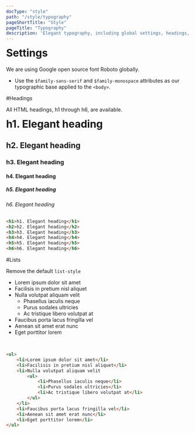 ```yaml
---
docType: "style"
path: "/style/typography"
pageShortTitle: "Style"
pageTitle: "Typography"
description: 'Elegant typography, including global settings, headings, body text, lists, and more.'
---
```


<h1 style="margin-top:0px">Settings</h1>

We are using Google open source font Roboto globally.
-   Use the  `$family-sans-serif` and  `$family-monospace`  attributes as our typographic base applied to the  `<body>`.

#Headings

All HTML headings, h1 through h6, are available.

<div class="has-container has-radius has-background-color--white has-depth-bottom">
    <h1 style="margin-top:0px">h1. Elegant heading</h1>
    <h2>h2. Elegant heading</h2>
    <h3>h3. Elegant heading</h3>
    <h4>h4. Elegant heading</h4>
    <h5>h5. Elegant heading</h5>
    <h6 style="margin-bottom:0px">h6. Elegant heading</h6>
</div>
<br/>

```html
<h1>h1. Elegant heading</h1>
<h2>h2. Elegant heading</h2>
<h3>h3. Elegant heading</h3>
<h4>h4. Elegant heading</h4>
<h5>h5. Elegant heading</h5>
<h6>h6. Elegant heading</h6>
```

#Lists

Remove the default `list-style`

<div class="has-container has-radius has-background-color--white has-depth-bottom">
    <ul>
        <li>Lorem ipsum dolor sit amet</li>
        <li>Facilisis in pretium nisl aliquet</li>
        <li>Nulla volutpat aliquam velit
            <ul>
                <li>Phasellus iaculis neque</li>
                <li>Purus sodales ultricies</li>
                <li>Ac tristique libero volutpat at</li>
            </ul>
        </li>
        <li>Faucibus porta lacus fringilla vel</li>
        <li>Aenean sit amet erat nunc</li>
        <li>Eget porttitor lorem</li>
    </ul>
</div>
<br/>

```html
<ul>
    <li>Lorem ipsum dolor sit amet</li>
    <li>Facilisis in pretium nisl aliquet</li>
    <li>Nulla volutpat aliquam velit
        <ul>
            <li>Phasellus iaculis neque</li>
            <li>Purus sodales ultricies</li>
            <li>Ac tristique libero volutpat at</li>
        </ul>
    </li>
    <li>Faucibus porta lacus fringilla vel</li>
    <li>Aenean sit amet erat nunc</li>
    <li>Eget porttitor lorem</li>
</ul>
```



